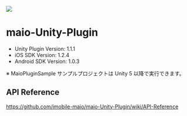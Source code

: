 ![](https://github.com/imobile-maio/maio-iOS-SDK/blob/wiki/doc/images/logo.png)

# maio-Unity-Plugin

* Unity Plugin Version: 1.1.1
* iOS SDK Version: 1.2.4
* Android SDK Version: 1.0.3

※ MaioPluginSample サンプルプロジェクトは Unity 5 以降で実行できます。

## API Reference
https://github.com/imobile-maio/maio-Unity-Plugin/wiki/API-Reference
